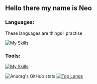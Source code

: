## Hello there my name is Neo

### Languages:
<p> These languages are things I practise </p>

[![My Skills](https://skillicons.dev/icons?i=js,react,nodejs,php,html,css)](https://skillicons.dev)

### Tools:
[![My Skills](https://skillicons.dev/icons?i=vscode)](https://skillicons.dev)

![Anurag's GitHub stats](https://github-readme-stats.vercel.app/api?username=naalt0&show_icons=true&theme=monokai) 
[![Top Langs](https://github-readme-stats.vercel.app/api/top-langs/?username=naalt0&hide_progress=false&theme=monokai&langs_count=4)](https://github.com/anuraghazra/github-readme-stats)
<!--
**naalt0/naalt0** is a ✨ _special_ ✨ repository because its `README.md` (this file) appears on your GitHub profile.

Here are some ideas to get you started:

- 🔭 I’m currently working on ...
- 🌱 I’m currently learning ...
- 👯 I’m looking to collaborate on ...
- 🤔 I’m looking for help with ...
- 💬 Ask me about ...
- 📫 How to reach me: ...
- 😄 Pronouns: ...
- ⚡ Fun fact: ...
-->
